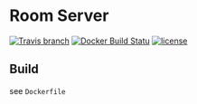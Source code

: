 # Room Server

[![Travis branch](https://img.shields.io/travis/CrazyArcade/room-service/master.svg)](https://travis-ci.org/CrazyArcade/room-service)
[![Docker Build Statu](https://img.shields.io/docker/build/crazyarcade/room-service.svg)](https://hub.docker.com/r/crazyarcade/room-service/builds/)
[![license](https://img.shields.io/github/license/CrazyArcade/CrazyArcade-server.svg)]()

## Build

see `Dockerfile`
